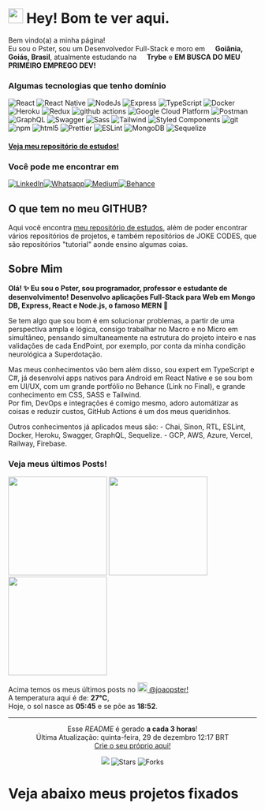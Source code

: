 <h1><img src="https://emojis.slackmojis.com/emojis/images/1531849430/4246/blob-sunglasses.gif?1531849430" width="30"/> Hey! Bom te ver aqui.</h1>

<p>Bem vindo(a) a minha página! </br> Eu sou o Pster, sou um Desenvolvedor Full-Stack e moro em <img src="https://cdn-icons-png.flaticon.com/512/197/197386.png" width="13"/> <b>Goiânia, Goiás, Brasil</b>, atualmente estudando na <img src="https://dev-to-uploads.s3.amazonaws.com/uploads/organization/profile_image/5302/26258239-4ac6-4d28-b94c-ba6d3f9eabc2.png" width="13"/> <b>Trybe</b> e <b>EM BUSCA DO MEU PRIMEIRO EMPREGO DEV!</b></p>

<h3>Algumas tecnologias que tenho domínio</h3>
<p>
  <img alt="React" src="https://img.shields.io/badge/-React-45b8d8?style=flat-square&logo=react&logoColor=white" />
  <img alt="React Native" src="https://img.shields.io/badge/React_Native-20232A?style=flat-square&logo=react&logoColor=61DAFB" />
  <img alt="NodeJs" src="https://img.shields.io/badge/Node.js-339933?style=flat-square&logo=nodedotjs&logoColor=white" />
  <img alt="Express" src="https://img.shields.io/badge/Express.js-000000?style=flat-square&logo=express&logoColor=white" />
  <img alt="TypeScript" src="https://img.shields.io/badge/-TypeScript-007ACC?style=flat-square&logo=typescript&logoColor=white" />
  <img alt="Docker" src="https://img.shields.io/badge/-Docker-46a2f1?style=flat-square&logo=docker&logoColor=white" />
  <img alt="Heroku" src="https://img.shields.io/badge/-Heroku-430098?style=flat-square&logo=heroku&logoColor=white" />
  <img alt="Redux" src="https://img.shields.io/badge/-Redux-764ABC?style=flat-square&logo=redux&logoColor=white" />
  <img alt="github actions" src="https://img.shields.io/badge/-Github_Actions-2088FF?style=flat-square&logo=github-actions&logoColor=white" />
  <img alt="Google Cloud Platform" src="https://img.shields.io/badge/-Google_Cloud_Platform-1a73e8?style=flat-square&logo=google-cloud&logoColor=white" />
  <img alt="Postman" src="https://img.shields.io/badge/Postman-FF6C37?style=flat-square&logo=Postman&logoColor=white" />
  <img alt="GraphQL" src="https://img.shields.io/badge/-GraphQL-E10098?style=flat-square&logo=graphql&logoColor=white" />
  <img alt="Swagger" src="https://img.shields.io/badge/Swagger-85EA2D?style=flat-square&logo=Swagger&logoColor=white" />
  <img alt="Sass" src="https://img.shields.io/badge/-Sass-CC6699?style=flat-square&logo=sass&logoColor=white" />
  <img alt="Tailwind" src="https://img.shields.io/badge/Tailwind_CSS-38B2AC?style=flat-square&logo=tailwind-css&logoColor=white" />
  <img alt="Styled Components" src="https://img.shields.io/badge/-Styled_Components-db7092?style=flat-square&logo=styled-components&logoColor=white" />
  <img alt="git" src="https://img.shields.io/badge/-Git-F05032?style=flat-square&logo=git&logoColor=white" />
  <img alt="npm" src="https://img.shields.io/badge/-NPM-CB3837?style=flat-square&logo=npm&logoColor=white" />
  <img alt="html5" src="https://img.shields.io/badge/-HTML5-E34F26?style=flat-square&logo=html5&logoColor=white" />
  <img alt="Prettier" src="https://img.shields.io/badge/-Prettier-F7B93E?style=flat-square&logo=prettier&logoColor=white" />
  <img alt="ESLint" src="https://img.shields.io/badge/eslint-3A33D1?style=flat-square&logo=eslint&logoColor=white" />
  <img alt="MongoDB" src="https://img.shields.io/badge/-MongoDB-13aa52?style=flat-square&logo=mongodb&logoColor=white" />
  <img alt="Sequelize" src="https://img.shields.io/badge/Sequelize-52B0E7?style=flat-square&logo=Sequelize&logoColor=white" />
</p>

<h4><a href="https://github.com/J-Pster/meu-super-repo" target="_blank">Veja meu repositório de estudos!</a></h4>

<h3>Você pode me encontrar em</h3>
<p><a href="https://www.linkedin.com/in/joaopster/" target="_blank"><img alt="LinkedIn" src="https://img.shields.io/badge/linkedin-%230077B5.svg?&style=for-the-badge&logo=linkedin&logoColor=white" /></a><a href="https://api.whatsapp.com/send?phone=5562992765354&text=Vim%20pelo%20GitHub!" target="_blank"><img alt="Whatsapp" src="https://img.shields.io/badge/WhatsApp-25D366?style=for-the-badge&logo=whatsapp&logoColor=white" /></a><a href="https://medium.com/@joaopsterdev" target="_blank"><img alt="Medium" src="https://img.shields.io/badge/medium-%2312100E.svg?&style=for-the-badge&logo=medium&logoColor=white" /></a><a href="https://www.behance.net/joaopvf" target="_blank"><img alt="Behance" src="https://img.shields.io/badge/Behance-0054F7?style=for-the-badge&logo=behance&logoColor=white" /></a>
</p>

<h2>O que tem no meu GITHUB?</h2>
<p>Aqui você encontra <a href="https://github.com/J-Pster/meu-super-repo" target="_blank">meu repositório de estudos</a>, além de poder encontrar vários repositórios de projetos, e também repositórios de JOKE CODES, que são repositórios "tutorial" aonde ensino algumas coias.</p>

<h2>Sobre Mim</h2>
<p><b>
Olá! ✨ Eu sou o Pster, sou programador, professor e estudante de desenvolvimento!
Desenvolvo aplicações Full-Stack para Web em Mongo DB, Express, React e Node.js, o famoso MERN 🚀
</b></p>
<p>
Se tem algo que sou bom é em solucionar problemas, a partir de uma perspectiva ampla e lógica, consigo trabalhar no Macro e no Micro em simultâneo, pensando simultaneamente na estrutura do projeto inteiro e nas validações de cada EndPoint, por exemplo, por conta da minha condição neurológica a Superdotação.
</p>
<p>
Mas meus conhecimentos vão bem além disso, sou expert em TypeScript e C#, já desenvolvi apps nativos para Android em React Native e se sou bom em UI/UX, com um grande portfólio no Behance (Link no Final), e grande conhecimento em CSS, SASS e Tailwind.
<br/>
Por fim, DevOps e integrações é comigo mesmo, adoro automátizar as coisas e reduzir custos, GitHub Actions é um dos meus queridinhos.
</p>
<p>
Outros conhecimentos já aplicados meus são:
- Chai, Sinon, RTL, ESLint, Docker, Heroku, Swagger, GraphQL, Sequelize.
- GCP, AWS, Azure, Vercel, Railway, Firebase.
</p>

<h3>Veja meus últimos Posts!</h3>
<p><img width="200" src="" /> <img width="200" src="" /> <img width="200" src="" /></p>

<p>Acima temos os meus últimos posts no <a href="https://www.instagram.com/joaopster/" target="_blank"><img src="https://upload.wikimedia.org/wikipedia/commons/thumb/e/e7/Instagram_logo_2016.svg/1024px-Instagram_logo_2016.svg.png" width="20"/> @joaopster!</a><br/>A temperatura aqui é de: <b> 27°C</b>,</br>Hoje, o sol nasce as <b>05:45</b> e se põe as <b>18:52</b>.</p>

------------
<p align="center">Esse <i>README</i> é gerado <b>a cada 3 horas</b>!</br>Última Atualização: quinta-feira, 29 de dezembro 12:17 BRT<br />
<a href="https://medium.com/@th.guibert/how-to-create-a-self-updating-readme-md-for-your-github-profile-f8b05744ca91">Crie o seu próprio aqui!</a></p>

<p align="center"><img src="https://github.com/J-Pster/J-Pster/workflows/README%20build/badge.svg" /> <img alt="Stars" src="https://img.shields.io/github/stars/J-Pster/J-Pster?style=flat-square&labelColor=343b41"/> <img alt="Forks" src="https://img.shields.io/github/forks/J-Pster/J-Pster?style=flat-square&labelColor=343b41"/></p>

<h1>Veja abaixo meus projetos fixados</h1>